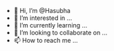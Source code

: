 - 👋 Hi, I’m @Hasubha
- 👀 I’m interested in ...
- 🌱 I’m currently learning ...
- 💞️ I’m looking to collaborate on ...
- 📫 How to reach me ...

<!---
Hasubha/Hasubha is a ✨ special ✨ repository because its `README.md` (this file) appears on your GitHub profile.
You can click the Preview link to take a look at your changes.
--->
